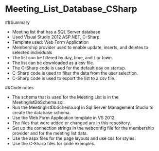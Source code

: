 # Meeting_List_Database_CSharp
##Summary
* Meeting list that has a SQL Server database
* Used Visual Studio 2012 ASP.NET, C-Sharp
* Template used: Web Form Application
* Membership provider used to enable update, inserts, and deletes to selected individuals
* The list can be filtered by day, time, and / or town.
* The list can be downloaded as a csv file.
* The C-Sharp code is used for the default day on startup.
* C-Sharp code is used to filter the data from the user selection.
* C-Sharp code is used to export the list to a csv file. 

##Code notes
* The schema that is used for the Meeting List is in the MeetinglistDbSchema.sql.
* Run the MeetinglistDbSchema.sql in Sql Server Management Studio to create the database schema.
* Use the Web Form Application template in VS 2012.
* The files that were added or changed are in this repository. 
* Set up the connection strings in the webconfig file for the membership provider and for the meeting list data.
* Use the aspx files for the page layouts and use css for styles.
* Use the C-Sharp files for code examples. 
